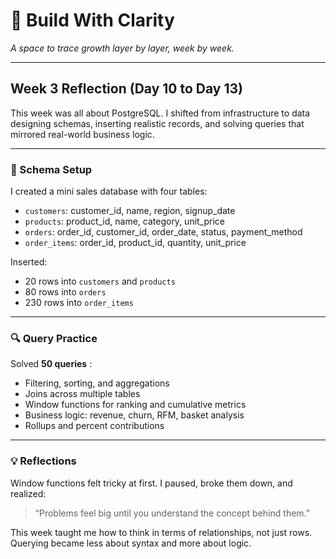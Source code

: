 # 🌿 Build With Clarity  
*A space to trace growth layer by layer, week by week.*

---
## Week 3 Reflection (Day 10 to Day 13)

This week was all about PostgreSQL. I shifted from infrastructure to data designing schemas, inserting realistic records, and solving queries that mirrored real-world business logic.

---

### 🧱 Schema Setup

I created a mini sales database with four tables:

- `customers`: customer_id, name, region, signup_date  
- `products`: product_id, name, category, unit_price  
- `orders`: order_id, customer_id, order_date, status, payment_method  
- `order_items`: order_id, product_id, quantity, unit_price  

Inserted:
- 20 rows into `customers` and `products`  
- 80 rows into `orders`  
-   230 rows into `order_items`

---

### 🔍 Query Practice

Solved **50 queries** :

- Filtering, sorting, and aggregations  
- Joins across multiple tables  
- Window functions for ranking and cumulative metrics  
- Business logic: revenue, churn, RFM, basket analysis  
- Rollups and percent contributions
  
---

### 💡 Reflections

Window functions felt tricky at first. I paused, broke them down, and realized:

> “Problems feel big until you understand the concept behind them.”

This week taught me how to think in terms of relationships, not just rows. Querying became less about syntax and more about logic.
